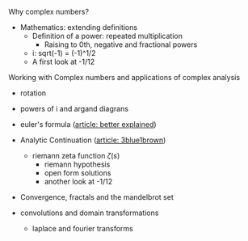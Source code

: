 Why complex numbers?
- Mathematics: extending definitions
    - Definition of a power: repeated multiplication
        - Raising to 0th, negative and fractional powers
    - i: sqrt(-1) = (-1)^1/2
    - A first look at -1/12

Working with Complex numbers and applications of complex analysis
- rotation
- powers of i and argand diagrans
- euler's formula ([article: better explained](https://betterexplained.com/articles/intuitive-understanding-of-eulers-formula/))

- Analytic Continuation ([article: 3blue1brown](https://www.3blue1brown.com/lessons/zeta))
    - riemann zeta function $ζ(s)$
        - riemann hypothesis
        - open form solutions
        - another look at -1/12
- Convergence, fractals and the mandelbrot set
- convolutions and domain transformations
    - laplace and fourier transforms
